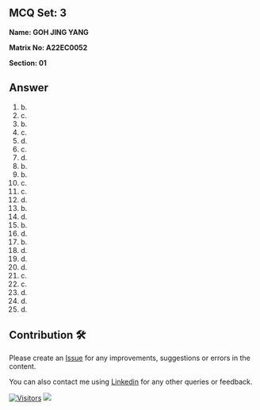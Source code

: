 ## MCQ Set: 3

**Name: GOH JING YANG**

**Matrix No: A22EC0052**

**Section: 01**

## Answer
1. b.
2. c. 
3. b.
4. c.
5. d.
6. c.
7. d.
8. b.
9. b.
10. c.
11. c.
12. d.
13. b.
14. d.
15. b.
16. d.
17. b.
18. d.
19. d.
20. d.
21. c.
22. c.
23. d.
24. d.
25. d.

## Contribution 🛠️
Please create an [Issue](https://github.com/drshahizan/learn-php/issues) for any improvements, suggestions or errors in the content.

You can also contact me using [Linkedin](https://www.linkedin.com/in/drshahizan/) for any other queries or feedback.

[![Visitors](https://api.visitorbadge.io/api/visitors?path=https%3A%2F%2Fgithub.com%2Fdrshahizan&labelColor=%23697689&countColor=%23555555&style=plastic)](https://visitorbadge.io/status?path=https%3A%2F%2Fgithub.com%2Fdrshahizan)
![](https://hit.yhype.me/github/profile?user_id=81284918)
